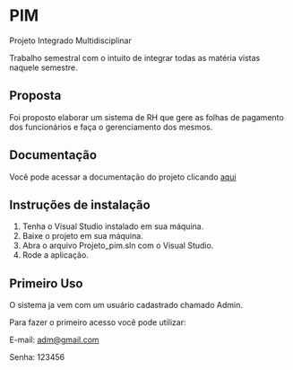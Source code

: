 # PIM

Projeto Integrado Multidisciplinar

Trabalho semestral com o intuito de integrar todas as matéria vistas naquele semestre.
## Proposta
Foi proposto elaborar um sistema de RH que gere as folhas de pagamento dos funcionários e faça o gerenciamento dos mesmos.
## Documentação
Você pode acessar a documentação do projeto clicando [aqui](https://drive.google.com/file/d/12NfZr2aPKfC4m7G7z7lPUblUldMMW49r/view?usp=sharing)
## Instruções de instalação
1. Tenha o Visual Studio instalado em sua máquina.
2. Baixe o projeto em sua máquina.
3. Abra o arquivo Projeto_pim.sln com o Visual Studio.
4. Rode a aplicação.
## Primeiro Uso
O sistema ja vem com um usuário cadastrado chamado Admin.

Para fazer o primeiro acesso você pode utilizar:

E-mail: adm@gmail.com

Senha: 123456
